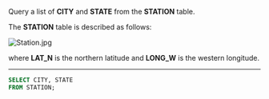 Query a list of **CITY** and **STATE** from the **STATION** table.  

The **STATION** table is described as follows:  

![](https://s3.amazonaws.com/hr-challenge-images/9336/1449345840-5f0a551030-Station.jpg "Station.jpg")

where **LAT_N** is the northern latitude and **LONG_W** is the western longitude.

---

```sql
SELECT CITY, STATE
FROM STATION;
```